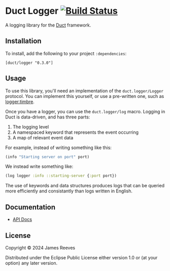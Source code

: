 # Duct Logger [![Build Status](https://github.com/duct-framework/logger/actions/workflows/test.yml/badge.svg)](https://github.com/duct-framework/logger/actions/workflows/test.yml)

A logging library for the [Duct][] framework.

[duct]: https://github.com/duct-framework/duct

## Installation

To install, add the following to your project `:dependencies`:

    [duct/logger "0.3.0"]

## Usage

To use this library, you'll need an implementation of the
`duct.logger/Logger` protocol. You can implement this yourself, or
use a pre-written one, such as [logger.timbre][].

[logger.timbre]: https://github.com/duct-framework/logger.timbre

Once you have a logger, you can use the `duct.logger/log`
macro. Logging in Duct is data-driven, and has three parts:

1. The logging level
2. A namespaced keyword that represents the event occurring
3. A map of relevant event data

For example, instead of writing something like this:

```clojure
(info "Starting server on port" port)
```

We instead write something like:

```clojure
(log logger :info ::starting-server {:port port})
```

The use of keywords and data structures produces logs that can be
queried more efficiently and consistantly than logs written in
English.

## Documentation

* [API Docs](https://duct-framework.github.io/logger/duct.logger.html)

## License

Copyright © 2024 James Reeves

Distributed under the Eclipse Public License either version 1.0 or (at
your option) any later version.
